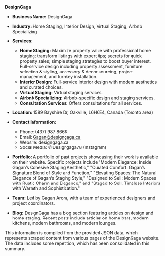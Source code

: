 **DesignGaga**

* **Business Name:** DesignGaga
* **Industry:** Home Staging, Interior Design, Virtual Staging, Airbnb Specializing
* **Services:**
    * **Home Staging:**  Maximize property value with professional home staging; transform listings with expert tips; secrets for quick property sales;  simple staging strategies to boost buyer interest. Full-service design including property assessment, furniture selection & styling, accessory & decor sourcing, project management, and turnkey installation.
    * **Interior Design:**  Full-service interior design with modern aesthetics and curated choices.
    * **Virtual Staging:**  Virtual staging services.
    * **Airbnb Specializing:**  Airbnb-specific design and staging services.
    * **Consultation Services:**  Offers consultations for all services.

* **Location:** 1589 Bayshire Dr, Oakville, L6H6E4, Canada (Toronto area)
* **Contact Information:**
    * Phone: (437) 987 8666
    * Email: Gagan@designgaga.ca
    * Website: designgaga.ca
    * Social Media: @Designgaga78 (Instagram)
* **Portfolio:**  A portfolio of past projects showcasing their work is available on their website.  Specific projects include "Modern Elegance: Inside Gagan’s Cohesive Staging Aesthetic," "Curated Comfort: Gagan’s Signature Blend of Style and Function," "Elevating Spaces: The Natural Elegance of Gagan’s Staging Style," "Designed to Sell: Modern Spaces with Rustic Charm and Elegance," and "Staged to Sell: Timeless Interiors with Warmth and Sophistication."
* **Team:** Led by Gagan Arora, with a team of experienced designers and project coordinators.
* **Blog:**  DesignGaga has a blog section featuring articles on design and home staging. Recent posts include articles on home bars, modern kitchens, modern bathrooms, and modern lounges.


This information is compiled from the provided JSON data, which represents scraped content from various pages of the DesignGaga website.  The data includes some repetition, which has been consolidated in this summary.